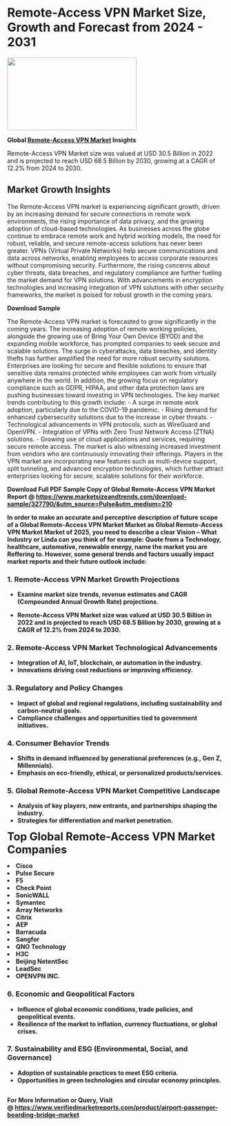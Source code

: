 <H1>Remote-Access VPN Market Size, Growth and Forecast from 2024 - 2031</H1><img class="aligncenter size-medium wp-image-584254" src="https://thirdeyenews.in/wp-content/uploads/2024/09/Global-Market-Research-300x168.jpeg" alt="" width="300" height="168" /><p><strong>Global&nbsp;<a href="https://www.marketsizeandtrends.com/download-sample/327790/&amp;utm_source=Pulse&amp;utm_medium=210">Remote-Access VPN Market</a> Insights</strong></p><p>Remote-Access VPN Market size was valued at USD 30.5 Billion in 2022 and is projected to reach USD 68.5 Billion by 2030, growing at a CAGR of 12.2% from 2024 to 2030.</p><p><h2>Market Growth Insights</h2> <p>The Remote-Access VPN market is experiencing significant growth, driven by an increasing demand for secure connections in remote work environments, the rising importance of data privacy, and the growing adoption of cloud-based technologies. As businesses across the globe continue to embrace remote work and hybrid working models, the need for robust, reliable, and secure remote-access solutions has never been greater. VPNs (Virtual Private Networks) help secure communications and data across networks, enabling employees to access corporate resources without compromising security. Furthermore, the rising concerns about cyber threats, data breaches, and regulatory compliance are further fueling the market demand for VPN solutions. With advancements in encryption technologies and increasing integration of VPN solutions with other security frameworks, the market is poised for robust growth in the coming years.</p> <p><strong>Download Sample</strong></p> <p>The Remote-Access VPN market is forecasted to grow significantly in the coming years. The increasing adoption of remote working policies, alongside the growing use of Bring Your Own Device (BYOD) and the expanding mobile workforce, has prompted companies to seek secure and scalable solutions. The surge in cyberattacks, data breaches, and identity thefts has further amplified the need for more robust security solutions. Enterprises are looking for secure and flexible solutions to ensure that sensitive data remains protected while employees can work from virtually anywhere in the world. In addition, the growing focus on regulatory compliance such as GDPR, HIPAA, and other data protection laws are pushing businesses toward investing in VPN technologies. The key market trends contributing to this growth include: - A surge in remote work adoption, particularly due to the COVID-19 pandemic. - Rising demand for enhanced cybersecurity solutions due to the increase in cyber threats. - Technological advancements in VPN protocols, such as WireGuard and OpenVPN. - Integration of VPNs with Zero Trust Network Access (ZTNA) solutions. - Growing use of cloud applications and services, requiring secure remote access. The market is also witnessing increased investment from vendors who are continuously innovating their offerings. Players in the VPN market are incorporating new features such as multi-device support, split tunneling, and advanced encryption technologies, which further attract enterprises looking for secure, scalable solutions for their workforce. <p><strong></p><p><span class=""><strong>Download Full PDF Sample Copy of Global Remote-Access VPN Market Report</strong> @ <a href="https://www.marketsizeandtrends.com/download-sample/327790/&amp;utm_source=Pulse&amp;utm_medium=210" target="_blank">https://www.marketsizeandtrends.com/download-sample/327790/&amp;utm_source=Pulse&amp;utm_medium=210</a></span></p><p>In order to make an accurate and perceptive description of future scope of a Global&nbsp;Remote-Access VPN Market Market as Global&nbsp;Remote-Access VPN Market Market of 2025, you need to describe a clear Vision &ndash; What Industry or Linda can you think of for example: Quote from a Technology, healthcare, automotive, renewable energy, name the market you are Reffering to. However, some general trends and factors usually impact market reports and their future outlook include:</p><h3>1.&nbsp;<strong>Remote-Access VPN Market Growth Projections</strong></h3><ul><li>Examine market size trends, revenue estimates and CAGR (Compounded Annual Growth Rate) projections.</li><li><p>Remote-Access VPN Market size was valued at USD 30.5 Billion in 2022 and is projected to reach USD 68.5 Billion by 2030, growing at a CAGR of 12.2% from 2024 to 2030.</p></li></ul><h3>2.&nbsp;<strong>Remote-Access VPN Market Technological Advancements</strong></h3><ul><li>Integration of AI, IoT, blockchain, or automation in the industry.</li><li>Innovations driving cost reductions or improving efficiency.</li></ul><h3>3.&nbsp;<strong>Regulatory and Policy Changes</strong></h3><ul><li>Impact of global and regional regulations, including sustainability and carbon-neutral goals.</li><li>Compliance challenges and opportunities tied to government initiatives.</li></ul><h3>4.&nbsp;<strong>Consumer Behavior Trends</strong></h3><ul><li>Shifts in demand influenced by generational preferences (e.g., Gen Z, Millennials).</li><li>Emphasis on eco-friendly, ethical, or personalized products/services.</li></ul><h3>5.&nbsp;<strong>Global Remote-Access VPN Market Competitive Landscape</strong></h3><ul><li>Analysis of key players, new entrants, and partnerships shaping the industry.</li><li>Strategies for differentiation and market penetration.</li></ul><p data-pm-slice="1 1 []"><span style="color: inherit; font-family: inherit; font-size: 25px;">Top Global Remote-Access VPN Market Companies</span></p><div class="" data-test-id=""><p><li>Cisco</li><li> Pulse Secure</li><li> F5</li><li> Check Point</li><li> SonicWALL</li><li> Symantec</li><li> Array Networks</li><li> Citrix</li><li> AEP</li><li> Barracuda</li><li> Sangfor</li><li> QNO Technology</li><li> H3C</li><li> Beijing NetentSec</li><li> LeadSec</li><li> OPENVPN INC.</li></p></div><h3>6.&nbsp;<strong>Economic and Geopolitical Factors</strong></h3><ul><li>Influence of global economic conditions, trade policies, and geopolitical events.</li><li>Resilience of the market to inflation, currency fluctuations, or global crises.</li></ul><h3>7.&nbsp;<strong>Sustainability and ESG (Environmental, Social, and Governance)</strong></h3><ul><li>Adoption of sustainable practices to meet ESG criteria.</li><li>Opportunities in green technologies and circular economy principles.</li></ul><h2><strong style="font-size: 14px;">For More Information or Query, Visit @&nbsp;</strong><a style="background-color: #ffffff; font-size: 14px;" href="https://www.marketsizeandtrends.com/report/remote-access-vpn-market/" target="_blank">https://www.verifiedmarketreports.com/product/airport-passenger-boarding-bridge-market</a></h2>
